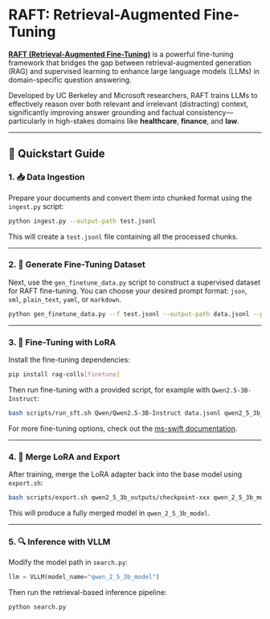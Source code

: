 # RAFT: Retrieval-Augmented Fine-Tuning

[**RAFT (Retrieval-Augmented Fine-Tuning)**](https://techcommunity.microsoft.com/blog/aiplatformblog/raft-a-new-way-to-teach-llms-to-be-better-at-rag/4084674) is a powerful fine-tuning framework that bridges the gap between retrieval-augmented generation (RAG) and supervised learning to enhance large language models (LLMs) in domain-specific question answering.

Developed by UC Berkeley and Microsoft researchers, RAFT trains LLMs to effectively reason over both relevant and irrelevant (distracting) context, significantly improving answer grounding and factual consistency—particularly in high-stakes domains like **healthcare**, **finance**, and **law**.

---

## 🚀 Quickstart Guide

### 1. 📥 Data Ingestion

Prepare your documents and convert them into chunked format using the `ingest.py` script:

```bash
python ingest.py --output-path test.jsonl
```

This will create a `test.jsonl` file containing all the processed chunks.

---

### 2. 🧾 Generate Fine-Tuning Dataset

Next, use the `gen_finetune_data.py` script to construct a supervised dataset for RAFT fine-tuning. You can choose your desired prompt format: `json`, `xml`, `plain_text`, `yaml`, or `markdown`.

```bash
python gen_finetune_data.py --f test.jsonl --output-path data.jsonl --prompt-mode json
```

---

### 3. 🧠 Fine-Tuning with LoRA

Install the fine-tuning dependencies:

```bash
pip install rag-colls[finetune]
```

Then run fine-tuning with a provided script, for example with `Qwen2.5-3B-Instruct`:

```bash
bash scripts/run_sft.sh Qwen/Qwen2.5-3B-Instruct data.jsonl qwen2_5_3b_outputs 1
```

For more fine-tuning options, check out the [ms-swift documentation](https://swift.readthedocs.io/en/latest/index.html).

---

### 4. 🔄 Merge LoRA and Export

After training, merge the LoRA adapter back into the base model using `export.sh`:

```bash
bash scripts/export.sh qwen2_5_3b_outputs/checkpoint-xxx qwen_2_5_3b_model
```

This will produce a fully merged model in `qwen_2_5_3b_model`.

---

### 5. 🔍 Inference with VLLM

Modify the model path in `search.py`:

```python
llm = VLLM(model_name="qwen_2_5_3b_model")
```

Then run the retrieval-based inference pipeline:

```bash
python search.py
```
